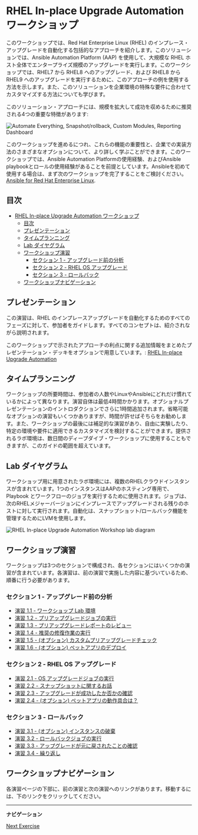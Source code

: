 # RHEL In-place Upgrade Automation ワークショップ

このワークショップでは、Red Hat Enterprise Linux (RHEL) のインプレース・アップグレードを自動化する包括的なアプローチを紹介します。このソリューションでは、Ansible Automation Platform (AAP) を使用して、大規模な RHEL ホスト全体でエンタープライズ規模のアップグレードを実行します。このワークショップでは、RHEL7 から RHEL8 へのアップグレード、および RHEL8 から RHEL9 へのアップグレードを実行するために、このアプローチの例を使用する方法を示します。また、このソリューションを企業環境の特殊な要件に合わせてカスタマイズする方法についても学びます。

このソリューション・アプローチには、規模を拡大して成功を収めるために推奨される4つの重要な特徴があります:

![Automate Everything, Snapshot/rollback, Custom Modules, Reporting Dashboard](images/ripu_key_features.svg)

このワークショップを進めるにつれ、これらの機能の重要性と、企業での実装方法のさまざまなオプションについて、より詳しく学ぶことができます。このワークショップでは、Ansible Automation Platformの使用経験、およびAnsible playbookとロールの使用経験があることを前提としています。Ansibleを初めて使用する場合は、まず次のワークショップを完了することをご検討ください。 [Ansible for Red Hat Enterprise Linux](https://aap2.demoredhat.com/exercises/ansible_rhel/README.ja.html).

## 目次

- [RHEL In-place Upgrade Automation ワークショップ](#rhel-in-place-upgrade-automation-workshop)
  - [目次](#目次)
  - [プレゼンテーション](#プレゼンテーション)
  - [タイムプランニング](#タイムプランニング)
  - [Lab ダイヤグラム](#Lab-ダイヤグラム)
  - [ワークショップ演習](#ワークショップ演習)
    - [セクション 1 - アップグレード前の分析](#セクション-1---アップグレード前の分析)
    - [セクション 2 - RHEL OS アップグレード](#セクション-2---rhel-os-アップグレード)
    - [セクション 3 - ロールバック](#セクション-3---ロールバック)
  - [ワークショップナビゲーション](#ワークショップナビゲーション)

## プレゼンテーション

この演習は、RHEL のインプレースアップグレードを自動化するためのすべてのフェーズに対して、参加者をガイドします。すべてのコンセプトは、紹介されながら説明されます。

このワークショップで示されたアプローチの利点に関する追加情報をまとめたプレゼンテーション・デッキをオプションで用意しています。:
[RHEL In-place Upgrade Automation](../../decks/ansible_ripu.pdf)

## タイムプランニング

ワークショップの所要時間は、参加者の人数やLinuxやAnsibleにどれだけ慣れているかによって異なります。演習自体は最低4時間かかります。オプショナルプレゼンテーションのイントロダクションでさらに1時間追加されます。省略可能なオプションの演習もいくつかありますが、時間が許せばそちらをお勧めします。また、ワークショップの最後には補足的な演習があり、自由に実験したり、特定の環境や要件に適用できるカスタマイズを検討することができます。提供されるラボ環境は、数日間のディープダイブ・ワークショップに使用することもできますが、このガイドの範囲を超えています。

## Lab ダイヤグラム

ワークショップ用に用意されたラボ環境には、複数のRHELクラウドインスタンスが含まれています。1つのインスタンスはAAPのホスティング専用で、Playbook とワークフローのジョブを実行するために使用されます。ジョブは、次のRHELメジャーバージョンにインプレースでアップグレードされる残りのホストに対して実行されます。自動化は、スナップショット/ロールバック機能を管理するためにLVMを使用します。

![RHEL In-place Upgrade Automation Workshop lab diagram](images/ripu_lab_diagram.svg)

## ワークショップ演習

ワークショップは3つのセクションで構成され、各セクションにはいくつかの演習が含まれています。各演習は、前の演習で実施した内容に基づいているため、順番に行う必要があります。

### セクション 1 - アップグレード前の分析

* [演習 1.1 - ワークショップ Lab 環境](1.1-setup/README.jp.md)
* [演習 1.2 - プリアップグレードジョブの実行](1.2-preupg/README.jp.md)
* [演習 1.3 - プリアップグレードレポートのレビュー](1.3-report/README.jp.md)
* [演習 1.4 - 推奨の修復作業の実行](1.4-remediate/README.jp.md)
* [演習 1.5 - (オプション) カスタムプリアップグレードチェック](1.5-custom-modules/README.jp.md)
* [演習 1.6 - (オプション) ペットアプリのデプロイ](1.6-my-pet-app/README.jp.md)

### セクション 2 - RHEL OS アップグレード

* [演習 2.1 - OS アップグレードジョブの実行](2.1-upgrade/README.jp.md)
* [演習 2.2 - スナップショットに関するお話](2.2-snapshots/README.jp.md)
* [演習 2.3 - アップグレードが成功したか否かの確認](2.3-check-upg/README.jp.md)
* [演習 2.4 - (オプション) ペットアプリの動作具合は？](2.4-check-pet-app/README.jp.md)

### セクション 3 - ロールバック

* [演習 3.1 - (オプション) インスタンスの破棄](3.1-rm-rf/README.jp.md)
* [演習 3.2 - ロールバックジョブの実行](3.2-rollback/README.jp.md)
* [演習 3.3 - アップグレードが元に戻されたことの確認](3.3-check-undo/README.jp.md)
* [演習 3.4 - 繰り返し](3.4-conclusion/README.jp.md)

## ワークショップナビゲーション

各演習ページの下部に、前の演習と次の演習へのリンクがあります。移動するには、下のリンクをクリックしてください。

---

**ナビゲーション**

[Next Exercise](1.1-setup/README.jp.md)
